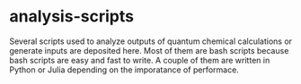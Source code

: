 # analysis-scripts
Several scripts used to analyze outputs of quantum chemical calculations or generate inputs are deposited here. Most of them are bash scripts because bash scripts are easy and fast to write. A couple of them are written in Python or Julia depending on the imporatance of performace.
